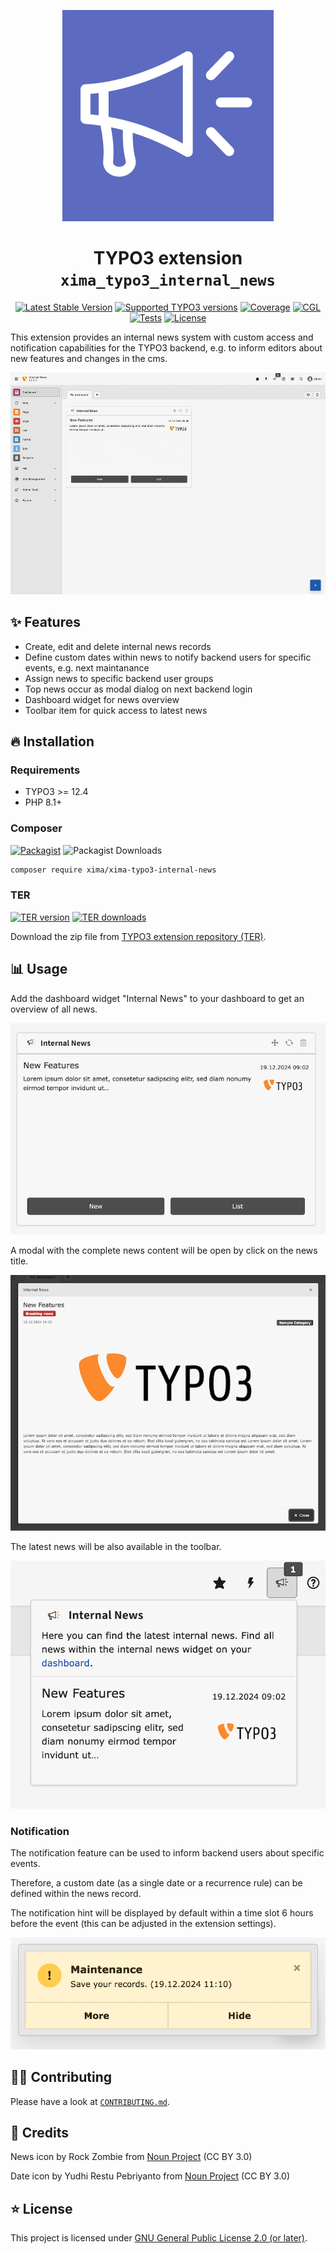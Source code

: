 <div align="center">

![Extension icon](Resources/Public/Icons/Extension.svg)

# TYPO3 extension `xima_typo3_internal_news`

[![Latest Stable Version](https://typo3-badges.dev/badge/xima_typo3_internal_news/version/shields.svg)](https://extensions.typo3.org/extension/xima_typo3_internal_news)
[![Supported TYPO3 versions](https://typo3-badges.dev/badge/xima_typo3_internal_news/typo3/shields.svg)](https://extensions.typo3.org/extension/xima_typo3_internal_news)
[![Coverage](https://img.shields.io/coverallsCoverage/github/xima-media/xima-typo3-internal-news?logo=coveralls)](https://coveralls.io/github/xima-media/xima-typo3-internal-news)
[![CGL](https://img.shields.io/github/actions/workflow/status/xima-media/xima-typo3-internal-news/cgl.yml?label=cgl&logo=github)](https://github.com/xima-media/xima-typo3-internal-news/actions/workflows/cgl.yml)
[![Tests](https://img.shields.io/github/actions/workflow/status/xima-media/xima-typo3-internal-news/tests.yml?label=tests&logo=github)](https://github.com/xima-media/xima-typo3-internal-news/actions/workflows/tests.yml)
[![License](https://poser.pugx.org/xima/xima-typo3-internal-news/license)](LICENSE.md)

</div>

This extension provides an internal news system with custom access and notification capabilities for the TYPO3 backend, e.g. to inform editors about new features and changes in the cms.

![Record](./Documentation/Images/screenrecord.gif)

## ✨ Features

* Create, edit and delete internal news records
* Define custom dates within news to notify backend users for specific events, e.g. next maintanance
* Assign news to specific backend user groups
* Top news occur as modal dialog on next backend login
* Dashboard widget for news overview
* Toolbar item for quick access to latest news


## 🔥 Installation

### Requirements

* TYPO3 >= 12.4 
* PHP 8.1+

### Composer

[![Packagist](https://img.shields.io/packagist/v/xima/xima-typo3-internal-news?label=version&logo=packagist)](https://packagist.org/packages/xima-media/xima-typo3-internal-news)
![Packagist Downloads](https://img.shields.io/packagist/dt/xima/xima-typo3-internal-news?color=brightgreen)

``` bash
composer require xima/xima-typo3-internal-news
```

### TER

[![TER version](https://typo3-badges.dev/badge/xima_typo3_internal_news/version/shields.svg)](https://extensions.typo3.org/extension/xima_typo3_internal_news)
[![TER downloads](https://typo3-badges.dev/badge/xima_typo3_internal_news/downloads/shields.svg)](https://extensions.typo3.org/extension/xima_typo3_internal_news)

Download the zip file from [TYPO3 extension repository (TER)](https://extensions.typo3.org/extension/xima_typo3_internal_news).

## 📊 Usage

Add the dashboard widget "Internal News" to your dashboard to get an overview of all news.

![Dashboard](./Documentation/Images/dashboard-widget.png)

A modal with the complete news content will be open by click on the news title.

![Modal](./Documentation/Images/news-modal.png)

The latest news will be also available in the toolbar.

![Toolbar](./Documentation/Images/toolbar-item.png)

### Notification

The notification feature can be used to inform backend users about specific events.

Therefore, a custom date (as a single date or a recurrence rule) can be defined within the news record.

The notification hint will be displayed by default within a time slot 6 hours before the event (this can be adjusted in the extension settings).

![Notification](./Documentation/Images/notification.png)

## 🧑‍💻 Contributing

Please have a look at [`CONTRIBUTING.md`](CONTRIBUTING.md).

## 💎 Credits

News icon by Rock Zombie from <a href="https://thenounproject.com/icon/news-3141439/" target="_blank" title="Icon">
Noun Project</a> (CC BY 3.0)

Date icon by Yudhi Restu Pebriyanto from <a href="https://thenounproject.com/icon/date-7203889/" target="_blank" title="Icon">
Noun Project</a> (CC BY 3.0)

## ⭐ License

This project is licensed
under [GNU General Public License 2.0 (or later)](LICENSE.md).